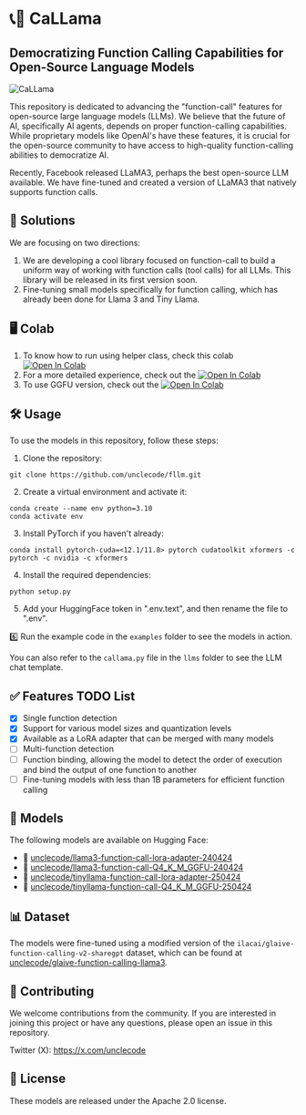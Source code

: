 # 📞🦙 CaLLama
## Democratizing Function Calling Capabilities for Open-Source Language Models

![CaLLama](https://res.cloudinary.com/kidocode/image/upload/c_pad,w_400,h_400,ar_1:1/v1714302845/callama_3_ey59xu.png)

This repository is dedicated to advancing the "function-call" features for open-source large language models (LLMs). We believe that the future of AI, specifically AI agents, depends on proper function-calling capabilities. While proprietary models like OpenAI's have these features, it is crucial for the open-source community to have access to high-quality function-calling abilities to democratize AI.

Recently, Facebook released LLaMA3, perhaps the best open-source LLM available. We have fine-tuned and created a version of LLaMA3 that natively supports function calls.

## 🎯 Solutions
We are focusing on two directions:

1. We are developing a cool library focused on function-call to build a uniform way of working with function calls (tool calls) for all LLMs. This library will be released in its first version soon.
2. Fine-tuning small models specifically for function calling, which has already been done for Llama 3 and Tiny Llama.

## 🖥️ Colab

1. To know how to run using helper class, check this colab [![Open In Colab](https://colab.research.google.com/assets/colab-badge.svg)](https://colab.research.google.com/drive/1qyrNeAjURfWFAwEM0ozVEfRQeHUWK4Kq?usp=sharing)
2. For a more detailed experience, check out the [![Open In Colab](https://colab.research.google.com/assets/colab-badge.svg)](https://tinyurl.com/ucfllm)
3. To use GGFU version, check out the [![Open In Colab](https://colab.research.google.com/assets/colab-badge.svg)](https://colab.research.google.com/drive/1EobHQ9fLkNvpWpXfegRUVDRpdd-Va5H_#scrollTo=rh3IlMxDduXw)
## 🛠️ Usage

To use the models in this repository, follow these steps:

1. Clone the repository:
```
git clone https://github.com/unclecode/fllm.git
```

2. Create a virtual environment and activate it:
```
conda create --name env python=3.10
conda activate env
```

3. Install PyTorch if you haven't already:
```
conda install pytorch-cuda=<12.1/11.8> pytorch cudatoolkit xformers -c pytorch -c nvidia -c xformers
```

4. Install the required dependencies:
```
python setup.py
```
5. Add your HuggingFace token in ".env.text", and then rename the file to ".env".

6️⃣ Run the example code in the `examples` folder to see the models in action.

You can also refer to the `callama.py` file in the `llms` folder to see the LLM chat template.



## ✅ Features TODO List

- [x] Single function detection
- [x] Support for various model sizes and quantization levels
- [x] Available as a LoRA adapter that can be merged with many models
- [ ] Multi-function detection
- [ ] Function binding, allowing the model to detect the order of execution and bind the output of one function to another
- [ ] Fine-tuning models with less than 1B parameters for efficient function calling

## 🤗 Models

The following models are available on Hugging Face:

- 🦙 [unclecode/llama3-function-call-lora-adapter-240424](https://huggingface.co/unclecode/llama3-function-call-lora-adapter-240424)
- 🦙 [unclecode/llama3-function-call-Q4_K_M_GGFU-240424](https://huggingface.co/unclecode/llama3-function-call-Q4_K_M_GGFU-240424)
- 🦙 [unclecode/tinyllama-function-call-lora-adapter-250424](https://huggingface.co/unclecode/tinyllama-function-call-lora-adapter-250424)
- 🦙 [unclecode/tinyllama-function-call-Q4_K_M_GGFU-250424](https://huggingface.co/unclecode/tinyllama-function-call-Q4_K_M_GGFU-250424)

## 📊 Dataset

The models were fine-tuned using a modified version of the `ilacai/glaive-function-calling-v2-sharegpt` dataset, which can be found at [unclecode/glaive-function-calling-llama3](https://huggingface.co/datasets/unclecode/glaive-function-calling-llama3).

## 🤝 Contributing

We welcome contributions from the community. If you are interested in joining this project or have any questions, please open an issue in this repository.

Twitter (X): https://x.com/unclecode

## 📜 License

These models are released under the Apache 2.0 license.
